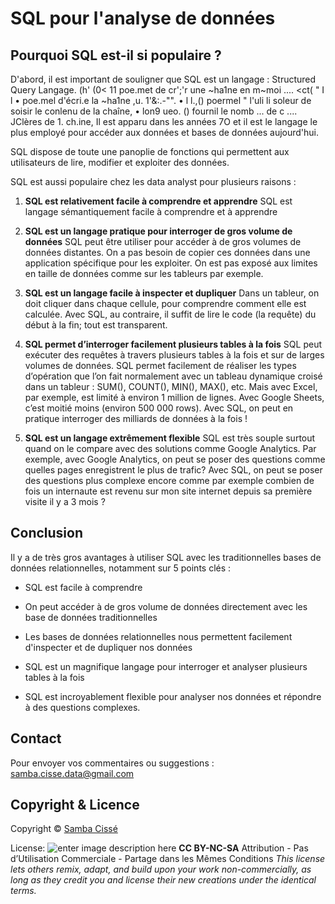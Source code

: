 # SQL pour l'analyse de données


## Pourquoi SQL est-il si populaire ?

D'abord, il est important de souligner que SQL est un langage : Structured Query Langage.
(h' (0< 11 poe.met de cr';'r une ~ha1ne en m~moi ....
<ct( " I l
•
poe.mel d'écri.e la ~ha1ne ,u. 1'&:.-"".
• l l.,() poermel " l'uli li soleur de soisir le conlenu de la chaîne,
• lon9 ueo. () fournil le nomb ... de c .... JClères de 1. ch.ine,
Il est apparu dans les années 7O et il est le langage le plus employé  pour accéder aux données et bases de données aujourd'hui.

SQL dispose de toute une panoplie de fonctions qui permettent aux utilisateurs de lire, modifier et exploiter des données.

SQL est aussi populaire chez les data analyst pour plusieurs raisons :

 1. **SQL est relativement facile à comprendre et apprendre**
SQL est langage sémantiquement facile à comprendre et à apprendre

2. **SQL est un langage pratique pour interroger de gros volume de données**
SQL peut être utiliser pour accéder à de gros volumes de données distantes.
On a pas besoin de copier ces données dans une application spécifique pour les exploiter.
On est pas exposé aux limites en taille de données comme sur les tableurs par exemple.

3. **SQL est un langage facile à inspecter et dupliquer**
Dans un tableur, on doit cliquer dans chaque cellule, pour comprendre comment elle est calculée.
Avec SQL, au contraire, il suffit de lire le code (la requête) du début à la fin; tout est transparent.

4. **SQL permet d’interroger facilement plusieurs tables à la fois**
SQL peut exécuter des requêtes à travers plusieurs tables à la fois et sur de larges volumes de données.
SQL permet facilement de réaliser les types d’opération que l’on fait normalement avec un tableau dynamique croisé dans un tableur : SUM(), COUNT(), MIN(), MAX(), etc.
Mais avec Excel, par exemple, est limité à environ 1 million de lignes. Avec Google Sheets, c’est moitié moins (environ 500 000 rows).
Avec SQL, on peut en pratique interroger des milliards de données à la fois !

5. **SQL est un langage extrêmement flexible**
SQL est très souple surtout quand on le compare avec des solutions comme Google Analytics.
Par exemple, avec Google Analytics, on peut se poser des questions comme quelles pages enregistrent le plus de trafic?
Avec SQL, on peut se poser des questions plus complexe encore comme par exemple combien de fois un internaute est revenu sur mon site internet depuis sa première visite il y a 3 mois ?

## Conclusion

Il y a de très gros avantages à utiliser SQL avec les traditionnelles bases de données relationnelles, notamment sur 5 points clés :
-  SQL est facile à comprendre
    
-  On peut accéder à de gros volume de données directement avec les base de données traditionnelles
    
-  Les bases de données relationnelles nous permettent facilement d'inspecter et de dupliquer nos données
    
-  SQL est un magnifique langage pour interroger et analyser plusieurs tables à la fois
    
-  SQL est incroyablement flexible pour analyser nos données et répondre à des questions complexes. 

## Contact

Pour envoyer vos commentaires ou suggestions : samba.cisse.data@gmail.com

## Copyright & Licence

Copyright © [Samba Cissé](http://www.sambacisse.com)

License: 
![enter image description here](https://licensebuttons.net/l/by-nc-sa/3.0/88x31.png)
**CC BY-NC-SA**
Attribution - Pas d’Utilisation Commerciale - Partage dans les Mêmes Conditions
*This license lets others remix, adapt, and build upon your work non-commercially, as long as they credit you and license their new creations under the identical terms.*
<!--stackedit_data:
eyJoaXN0b3J5IjpbLTE3MjkzOTg5MTgsLTcxOTY4MDY2NCwyMD
YxMjM2Nzc2XX0=
-->